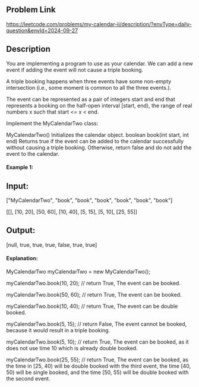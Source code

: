 ## Problem Link

https://leetcode.com/problems/my-calendar-ii/description/?envType=daily-question&envId=2024-09-27

## Description

You are implementing a program to use as your calendar. We can add a new event if adding the event will not cause a triple booking.

A triple booking happens when three events have some non-empty intersection (i.e., some moment is common to all the three events.).

The event can be represented as a pair of integers start and end that represents a booking on the half-open interval [start, end), the range of real numbers x such that start <= x < end.

Implement the MyCalendarTwo class:

MyCalendarTwo() Initializes the calendar object.
boolean book(int start, int end) Returns true if the event can be added to the calendar successfully without causing a triple booking. Otherwise, return false and do not add the event to the calendar.

#### Example 1:

## Input:

["MyCalendarTwo", "book", "book", "book", "book", "book", "book"]

[[], [10, 20], [50, 60], [10, 40], [5, 15], [5, 10], [25, 55]]

## Output:

[null, true, true, true, false, true, true]


#### Explanation:

MyCalendarTwo myCalendarTwo = new MyCalendarTwo();

myCalendarTwo.book(10, 20); // return True, The event can be booked. 

myCalendarTwo.book(50, 60); // return True, The event can be booked. 

myCalendarTwo.book(10, 40); // return True, The event can be double booked.

myCalendarTwo.book(5, 15);  // return False, The event cannot be booked, because it would result in a triple booking.

myCalendarTwo.book(5, 10); // return True, The event can be booked, as it does not use time 10 which is already double booked.

myCalendarTwo.book(25, 55); // return True, The event can be booked, as the time in [25, 40) will be double booked with the third event, the time [40, 50) will be 
single booked, and the time [50, 55) will be double booked with the second event.